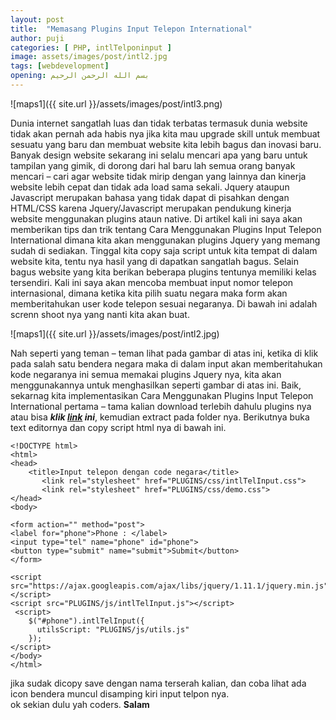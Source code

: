 ```yaml
---
layout: post
title:  "Memasang Plugins Input Telepon International"
author: puji
categories: [ PHP, intlTelponinput ]
image: assets/images/post/intl2.jpg
tags: [webdevelopment]
opening: بسم الله الرحمن الرحيم
---  
```

![maps1]({{ site.url }}/assets/images/post/intl3.png)  

Dunia internet sangatlah luas dan tidak terbatas termasuk dunia website tidak akan pernah ada habis nya jika kita mau upgrade skill untuk membuat sesuatu yang baru dan membuat website kita lebih bagus dan inovasi baru. Banyak design website sekarang ini selalu mencari apa yang baru untuk tampilan yang gimik, di dorong dari hal baru lah semua orang banyak mencari – cari agar website tidak mirip dengan yang lainnya dan kinerja website lebih cepat dan tidak ada load sama sekali. Jquery ataupun Javascript merupakan bahasa yang tidak dapat di pisahkan dengan HTML/CSS karena Jquery/Javascript merupakan pendukung kinerja website menggunakan plugins ataun native. Di artikel kali ini saya akan memberikan tips dan trik tentang Cara Menggunakan Plugins Input Telepon International dimana kita akan menggunakan plugins Jquery yang memang sudah di sediakan. Tinggal kita copy saja script untuk kita tempat di dalam website kita, tentu nya hasil yang di dapatkan sangatlah bagus. Selain bagus website yang kita berikan beberapa plugins tentunya memiliki kelas tersendiri. Kali ini saya akan mencoba membuat input nomor telepon internasional, dimana ketika kita pilih suatu negara maka form akan memberitahukan user kode telepon sesuai negaranya. Di bawah ini adalah screnn shoot nya yang nanti kita akan buat.  


![maps1]({{ site.url }}/assets/images/post/intl2.jpg)  

Nah seperti yang teman – teman lihat pada gambar di atas ini, ketika di klik pada salah satu bendera negara maka di dalam input akan memberitahukan kode negaranya ini semua memakai plugins Jquery nya, kita akan menggunakannya untuk menghasilkan seperti gambar di atas ini. Baik, sekarnag kita implementasikan Cara Menggunakan Plugins Input Telepon International pertama – tama kalian download terlebih dahulu plugins nya atau bisa 
***klik <a href="https://www.dropbox.com/s/y2mriu2o0cao8d3/PLUGINS.rar?dl=0">link</a> ini***, kemudian extract pada folder nya. Berikutnya buka text editornya dan copy script html nya di bawah ini.  

```
<!DOCTYPE html>
<html>
<head>
	<title>Input telepon dengan code negara</title>
	   <link rel="stylesheet" href="PLUGINS/css/intlTelInput.css">
       <link rel="stylesheet" href="PLUGINS/css/demo.css"> 
</head>
<body>

<form action="" method="post">
<label for="phone">Phone : </label>
<input type="tel" name="phone" id="phone">
<button type="submit" name="submit">Submit</button>
</form>

<script src="https://ajax.googleapis.com/ajax/libs/jquery/1.11.1/jquery.min.js"></script>
<script src="PLUGINS/js/intlTelInput.js"></script>
 <script>
    $("#phone").intlTelInput({
      utilsScript: "PLUGINS/js/utils.js"
    });  
</script>
</body>
</html>
```  
jika sudak dicopy save dengan nama terserah kalian, dan coba lihat ada icon bendera muncul disamping kiri input telpon nya.  
ok sekian dulu yah coders. 
**Salam**  
